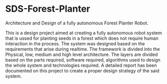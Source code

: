 # SDS-Forest-Planter
Architecture and Design of a fully autonomous Forest Planter Robot.

This is a design project aimed at creating a fully autonomous robot system that is ussed for planting seeds in a forest which does not require human interaction in the process. 
The system was designed based on the requirements that arise during realtime. The framework is divided into the Physical, low, medium and high level architecture. The layers are divided based on the parts required, software required, algorithms used to design the whole system and technologies required. 
A detailed report has been documented on this project to create a proper design strategy of the said system.
